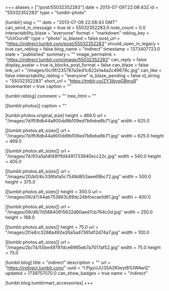 +++
aliases = ["/post/55032352283"]
date = 2013-07-09T22:08:43Z
id = "55032352283"
type = "tumblr-photo"

[tumblr]
slug = ""
date = "2013-07-09 22:08:43 GMT"
can_send_in_message = true
id = 55032352283.0
note_count = 0.0
interactability_blaze = "everyone"
format = "markdown"
reblog_key = "UUiOurvB"
type = "photo"
is_blazed = false
post_url = "https://indirect.tumblr.com/post/55032352283"
should_open_in_legacy = true
can_reblog = false
blog_name = "indirect"
timestamp = 1373407723.0
state = "published"
summary = ""
image_permalink = "https://indirect.tumblr.com/image/55032352283"
can_reply = false
display_avatar = true
is_blocks_post_format = false
can_blaze = false
link_url = "/images/0c/9f/235787a3e41c822e1a4a2c49678c.jpg"
can_like = false
interactability_reblog = "everyone"
is_blaze_pending = false
id_string = "55032352283"
short_url = "https://tmblr.co/ZY3jbypGBmuR"
bookmarklet = true
caption = ""

[tumblr.reblog]
comment = ""
tree_html = ""

[[tumblr.photos]]
caption = ""

[tumblr.photos.original_size]
height = 469.0
url = "/images/7d/ff/8db44a900dd9b109ed7b6ebe8b71.jpg"
width = 625.0

[[tumblr.photos.alt_sizes]]
url = "/images/7d/ff/8db44a900dd9b109ed7b6ebe8b71.jpg"
width = 625.0
height = 469.0

[[tumblr.photos.alt_sizes]]
url = "/images/74/91/a5a14f49f1fd4491733940ecc22c.jpg"
width = 540.0
height = 405.0

[[tumblr.photos.alt_sizes]]
url = "/images/20/b0/6c339fa1a5c7548d853aee69bc72.jpg"
width = 500.0
height = 375.0

[[tumblr.photos.alt_sizes]]
height = 300.0
url = "/images/06/d7/44ab753863c89dc24bfcecae1d61.jpg"
width = 400.0

[[tumblr.photos.alt_sizes]]
url = "/images/08/d6/7d58840615632d60aed7cb764c0d.jpg"
width = 250.0
height = 188.0

[[tumblr.photos.alt_sizes]]
height = 75.0
url = "/images/2f/e8/c3268a492e26a5ad7365d12d74a7.jpg"
width = 100.0

[[tumblr.photos.alt_sizes]]
url = "/images/2b/74/55be49797dce6965eb7a7017af52.jpg"
width = 75.0
height = 75.0

[tumblr.blog]
title = "indirect"
description = ""
url = "https://indirect.tumblr.com/"
uuid = "t:PgyUJU3SA2Klwyt81UWAwQ"
updated = 1739757070.0
can_show_badges = true
name = "indirect"

[tumblr.blog.tumblrmart_accessories]
+++
